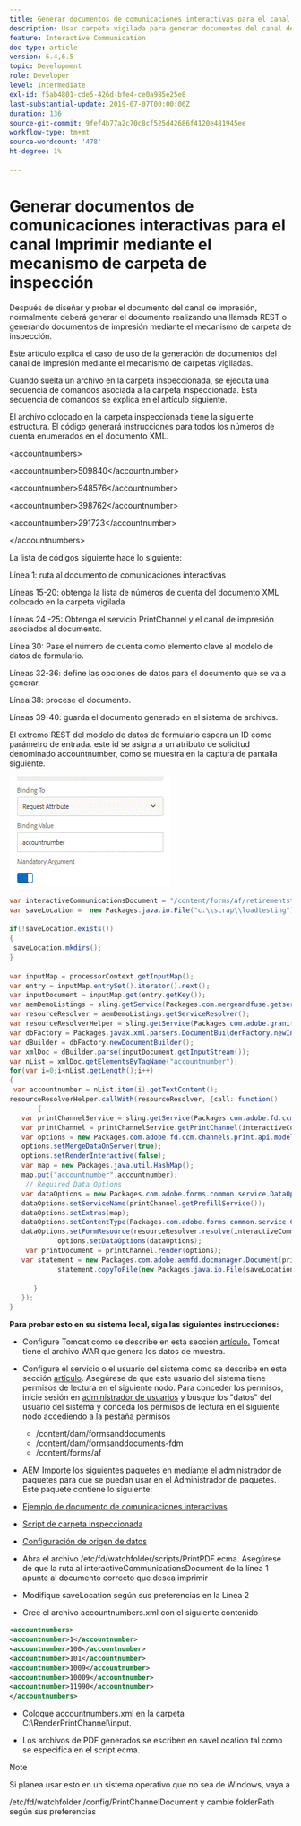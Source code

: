 ```yaml
---
title: Generar documentos de comunicaciones interactivas para el canal Imprimir mediante el mecanismo de carpeta de inspección
description: Usar carpeta vigilada para generar documentos del canal de impresión
feature: Interactive Communication
doc-type: article
version: 6.4,6.5
topic: Development
role: Developer
level: Intermediate
exl-id: f5ab4801-cde5-426d-bfe4-ce0a985e25e8
last-substantial-update: 2019-07-07T00:00:00Z
duration: 136
source-git-commit: 9fef4b77a2c70c8cf525d42686f4120e481945ee
workflow-type: tm+mt
source-wordcount: '478'
ht-degree: 1%

---
```


# Generar documentos de comunicaciones interactivas para el canal Imprimir mediante el mecanismo de carpeta de inspección

Después de diseñar y probar el documento del canal de impresión, normalmente deberá generar el documento realizando una llamada REST o generando documentos de impresión mediante el mecanismo de carpeta de inspección.

Este artículo explica el caso de uso de la generación de documentos del canal de impresión mediante el mecanismo de carpetas vigiladas.

Cuando suelta un archivo en la carpeta inspeccionada, se ejecuta una secuencia de comandos asociada a la carpeta inspeccionada. Esta secuencia de comandos se explica en el artículo siguiente.

El archivo colocado en la carpeta inspeccionada tiene la siguiente estructura. El código generará instrucciones para todos los números de cuenta enumerados en el documento XML.

&lt;accountnumbers>

&lt;accountnumber>509840&lt;/accountnumber>

&lt;accountnumber>948576&lt;/accountnumber>

&lt;accountnumber>398762&lt;/accountnumber>

&lt;accountnumber>291723&lt;/accountnumber>

&lt;/accountnumbers>

La lista de códigos siguiente hace lo siguiente:

Línea 1: ruta al documento de comunicaciones interactivas

Líneas 15-20: obtenga la lista de números de cuenta del documento XML colocado en la carpeta vigilada

Líneas 24 -25: Obtenga el servicio PrintChannel y el canal de impresión asociados al documento.

Línea 30: Pase el número de cuenta como elemento clave al modelo de datos de formulario.

Líneas 32-36: define las opciones de datos para el documento que se va a generar.

Línea 38: procese el documento.

Líneas 39-40: guarda el documento generado en el sistema de archivos.

El extremo REST del modelo de datos de formulario espera un ID como parámetro de entrada. este id se asigna a un atributo de solicitud denominado accountnumber, como se muestra en la captura de pantalla siguiente.

![requestattribute](assets/requestattributeprintchannel.gif)

```java
var interactiveCommunicationsDocument = "/content/forms/af/retirementstatementprint/channels/print/";
var saveLocation =  new Packages.java.io.File("c:\\scrap\\loadtesting");

if(!saveLocation.exists())
{
 saveLocation.mkdirs();
}

var inputMap = processorContext.getInputMap();
var entry = inputMap.entrySet().iterator().next();
var inputDocument = inputMap.get(entry.getKey());
var aemDemoListings = sling.getService(Packages.com.mergeandfuse.getserviceuserresolver.GetResolver);
var resourceResolver = aemDemoListings.getServiceResolver();
var resourceResolverHelper = sling.getService(Packages.com.adobe.granite.resourceresolverhelper.ResourceResolverHelper);
var dbFactory = Packages.javax.xml.parsers.DocumentBuilderFactory.newInstance();
var dBuilder = dbFactory.newDocumentBuilder();
var xmlDoc = dBuilder.parse(inputDocument.getInputStream());
var nList = xmlDoc.getElementsByTagName("accountnumber");
for(var i=0;i<nList.getLength();i++)
{
 var accountnumber = nList.item(i).getTextContent();
resourceResolverHelper.callWith(resourceResolver, {call: function()
       {
   var printChannelService = sling.getService(Packages.com.adobe.fd.ccm.channels.print.api.service.PrintChannelService);
   var printChannel = printChannelService.getPrintChannel(interactiveCommunicationsDocument);
   var options = new Packages.com.adobe.fd.ccm.channels.print.api.model.PrintChannelRenderOptions();
   options.setMergeDataOnServer(true);
   options.setRenderInteractive(false);
   var map = new Packages.java.util.HashMap();
   map.put("accountnumber",accountnumber);
    // Required Data Options
   var dataOptions = new Packages.com.adobe.forms.common.service.DataOptions(); 
   dataOptions.setServiceName(printChannel.getPrefillService()); 
   dataOptions.setExtras(map); 
   dataOptions.setContentType(Packages.com.adobe.forms.common.service.ContentType.JSON);
   dataOptions.setFormResource(resourceResolver.resolve(interactiveCommunicationsDocument));
            options.setDataOptions(dataOptions); 
    var printDocument = printChannel.render(options);
   var statement = new Packages.com.adobe.aemfd.docmanager.Document(printDocument.getInputStream());
            statement.copyToFile(new Packages.java.io.File(saveLocation+"\\"+accountnumber+".pdf"));

      }
   });
}
```


**Para probar esto en su sistema local, siga las siguientes instrucciones:**

* Configure Tomcat como se describe en esta sección [artículo.](/help/forms/ic-print-channel-tutorial/set-up-tomcat.md) Tomcat tiene el archivo WAR que genera los datos de muestra.
* Configure el servicio o el usuario del sistema como se describe en esta sección [artículo](/help/forms/adaptive-forms/service-user-tutorial-develop.md).
Asegúrese de que este usuario del sistema tiene permisos de lectura en el siguiente nodo. Para conceder los permisos, inicie sesión en [administrador de usuarios](https://localhost:4502/useradmin) y busque los &quot;datos&quot; del usuario del sistema y conceda los permisos de lectura en el siguiente nodo accediendo a la pestaña permisos
   * /content/dam/formsanddocuments
   * /content/dam/formsanddocuments-fdm
   * /content/forms/af
* AEM Importe los siguientes paquetes en mediante el administrador de paquetes para que se puedan usar en el Administrador de paquetes. Este paquete contiene lo siguiente:


* [Ejemplo de documento de comunicaciones interactivas](assets/retirementstatementprint.zip)
* [Script de carpeta inspeccionada](assets/printchanneldocumentusingwatchedfolder.zip)
* [Configuración de origen de datos](assets/datasource.zip)

* Abra el archivo /etc/fd/watchfolder/scripts/PrintPDF.ecma. Asegúrese de que la ruta al interactiveCommunicationsDocument de la línea 1 apunte al documento correcto que desea imprimir

* Modifique saveLocation según sus preferencias en la Línea 2

* Cree el archivo accountnumbers.xml con el siguiente contenido

```xml
<accountnumbers>
<accountnumber>1</accountnumber>
<accountnumber>100</accountnumber>
<accountnumber>101</accountnumber>
<accountnumber>1009</accountnumber>
<accountnumber>10009</accountnumber>
<accountnumber>11990</accountnumber>
</accountnumbers>
```


* Coloque accountnumbers.xml en la carpeta C:\RenderPrintChannel\input.

* Los archivos de PDF generados se escriben en saveLocation tal como se especifica en el script ecma.

>[!NOTE]
>
>Si planea usar esto en un sistema operativo que no sea de Windows, vaya a
>
>/etc/fd/watchfolder /config/PrintChannelDocument y cambie folderPath según sus preferencias

